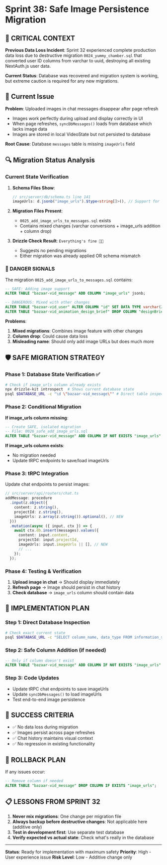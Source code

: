 # Sprint 38: Safe Image Persistence Migration

## 🚨 CRITICAL CONTEXT

**Previous Data Loss Incident**: Sprint 32 experienced complete production data loss due to destructive migration `0024_yummy_chamber.sql` that converted user ID columns from varchar to uuid, destroying all existing NextAuth.js user data.

**Current Status**: Database was recovered and migration system is working, but extreme caution is required for any new migrations.

## 🎯 Current Issue

**Problem**: Uploaded images in chat messages disappear after page refresh
- Images work perfectly during upload and display correctly in UI
- When page refreshes, `syncDbMessages()` loads from database which lacks image data
- Images are stored in local VideoState but not persisted to database

**Root Cause**: Database `messages` table is missing `imageUrls` field

## 🔍 Migration Status Analysis

### Current State Verification

1. **Schema Files Show**:
   ```typescript
   // src/server/db/schema.ts line 141
   imageUrls: d.jsonb("image_urls").$type<string[]>(), // Support for uploaded images
   ```

2. **Migration Files Present**:
   - `0025_add_image_urls_to_messages.sql` exists
   - Contains mixed changes (varchar conversions + image_urls addition + column drop)

3. **Drizzle Check Result**: `Everything's fine 🐶🔥`
   - Suggests no pending migrations
   - Either migration was already applied OR schema mismatch

### 🚨 DANGER SIGNALS

The migration `0025_add_image_urls_to_messages.sql` contains:
```sql
-- SAFE: Adding image support
ALTER TABLE "bazaar-vid_message" ADD COLUMN "image_urls" jsonb;

-- DANGEROUS: Mixed with other changes  
ALTER TABLE "bazaar-vid_user" ALTER COLUMN "id" SET DATA TYPE varchar(255);
ALTER TABLE "bazaar-vid_animation_design_brief" DROP COLUMN "designBrief"; -- 🚨 DATA LOSS!
```

**Problems**:
1. **Mixed migrations**: Combines image feature with other changes
2. **Column drop**: Could cause data loss
3. **Misleading name**: Should only add image URLs but does much more

## 🛡️ SAFE MIGRATION STRATEGY

### Phase 1: Database State Verification ✅

```bash
# Check if image_urls column already exists
npx drizzle-kit introspect  # Shows current database state
psql $DATABASE_URL -c "\d \"bazaar-vid_message\"" # Direct table inspection
```

### Phase 2: Conditional Migration

**If image_urls column missing**:
```sql
-- Create SAFE, isolated migration
-- File: 0026_safe_add_image_urls.sql
ALTER TABLE "bazaar-vid_message" ADD COLUMN IF NOT EXISTS "image_urls" jsonb;
```

**If image_urls column exists**:
- No migration needed
- Update tRPC endpoints to save/load imageUrls

### Phase 3: tRPC Integration

Update chat endpoints to persist images:
```typescript
// src/server/api/routers/chat.ts
addMessage: procedure
  .input(z.object({
    content: z.string(),
    projectId: z.string(),
    imageUrls: z.array(z.string()).optional(), // NEW
  }))
  .mutation(async ({ input, ctx }) => {
    await ctx.db.insert(messages).values({
      content: input.content,
      projectId: input.projectId,
      imageUrls: input.imageUrls || [], // NEW
      // ...
    });
  });
```

### Phase 4: Testing & Verification

1. **Upload image in chat** → Should display immediately
2. **Refresh page** → Image should persist in chat history
3. **Check database** → `image_urls` column should contain data

## 🚀 IMPLEMENTATION PLAN

### Step 1: Direct Database Inspection
```bash
# Check exact current state
psql $DATABASE_URL -c "SELECT column_name, data_type FROM information_schema.columns WHERE table_name = 'bazaar-vid_message' AND column_name = 'image_urls';"
```

### Step 2: Safe Column Addition (if needed)
```sql
-- Only if column doesn't exist
ALTER TABLE "bazaar-vid_message" ADD COLUMN IF NOT EXISTS "image_urls" jsonb;
```

### Step 3: Code Updates
- Update tRPC chat endpoints to save imageUrls
- Update `syncDbMessages()` to load imageUrls
- Test end-to-end image persistence

## 🎯 SUCCESS CRITERIA

- ✅ No data loss during migration
- ✅ Images persist across page refreshes
- ✅ Chat history maintains visual context
- ✅ No regression in existing functionality

## 🚨 ROLLBACK PLAN

If any issues occur:
```sql
-- Remove column if needed
ALTER TABLE "bazaar-vid_message" DROP COLUMN IF EXISTS "image_urls";
```

## 📋 LESSONS FROM SPRINT 32

1. **Never mix migrations**: One change per migration file
2. **Always backup before destructive changes**: Not applicable here (additive only)
3. **Test in development first**: Use separate test database
4. **Verify expected vs actual state**: Check what's really in the database

---

**Status**: Ready for implementation with maximum safety
**Priority**: High - User experience issue
**Risk Level**: Low - Additive change only 